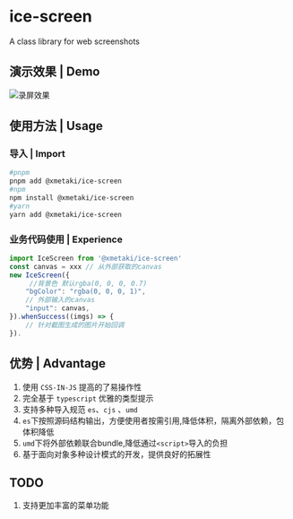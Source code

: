 # ice-screen
A class library for web screenshots

## 演示效果 | Demo

![录屏效果](https://cdn.jsdelivr.net/gh/xmetaki/ice-screen/screenshot.gif)

## 使用方法 | Usage

### 导入 | Import
```sh
#pnpm
pnpm add @xmetaki/ice-screen 
#npm
npm install @xmetaki/ice-screen
#yarn
yarn add @xmetaki/ice-screen
```
### 业务代码使用 | Experience

```javascript
import IceScreen from '@xmetaki/ice-screen'
const canvas = xxx // 从外部获取的canvas
new IceScreen({
     //背景色 默认rgba(0, 0, 0, 0.7)
    "bgColor": "rgba(0, 0, 0, 1)",
    // 外部输入的canvas
    "input": canvas,
}).whenSuccess((imgs) => {
    // 针对截图生成的图片开始回调
}).
```

## 优势 | Advantage

1. 使用 `CSS-IN-JS` 提高的了易操作性
2. 完全基于 `typescript` 优雅的类型提示
3. 支持多种导入规范 `es`、`cjs` 、`umd`
4. `es`下按照源码结构输出，方便使用者按需引用,降低体积，隔离外部依赖，包体积降低
5. `umd`下将外部依赖联合bundle,降低通过`<script>`导入的负担 
6. 基于面向对象多种设计模式的开发，提供良好的拓展性

## TODO
1. 支持更加丰富的菜单功能